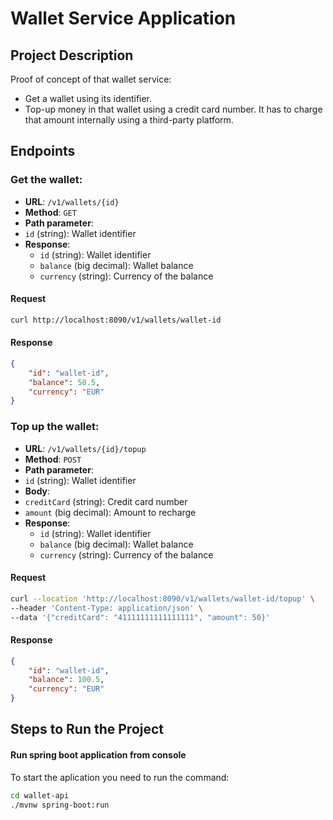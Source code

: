 # Wallet Service Application

## Project Description
Proof of concept of that wallet service:
- Get a wallet using its identifier.
- Top-up money in that wallet using a credit card number. It has to charge that amount internally using a third-party platform.

## Endpoints
### Get the wallet:

- **URL**: `/v1/wallets/{id}`
- **Method**: `GET`
- **Path parameter**:
 - `id` (string): Wallet identifier
- **Response**:
  - `id` (string): Wallet identifier
  - `balance` (big decimal): Wallet balance
  - `currency` (string): Currency of the balance

#### Request
```bash
curl http://localhost:8090/v1/wallets/wallet-id
```

#### Response

```json
{
	"id": "wallet-id",
	"balance": 50.5,
	"currency": "EUR"
}
```

### Top up the wallet:
- **URL**: `/v1/wallets/{id}/topup`
- **Method**: `POST`
- **Path parameter**:
 - `id` (string): Wallet identifier
- **Body**:
 - `creditCard` (string): Credit card number
 - `amount` (big decimal): Amount to recharge
- **Response**:
  - `id` (string): Wallet identifier
  - `balance` (big decimal): Wallet balance
  - `currency` (string): Currency of the balance

#### Request
```bash
curl --location 'http://localhost:8090/v1/wallets/wallet-id/topup' \
--header 'Content-Type: application/json' \
--data '{"creditCard": "41111111111111111", "amount": 50}'
```
#### Response
```json
{
	"id": "wallet-id",
	"balance": 100.5,
	"currency": "EUR"
}
```

## Steps to Run the Project
#### Run spring boot application from console
To start the aplication you need to run the command:
```bash
cd wallet-api
./mvnw spring-boot:run
```

